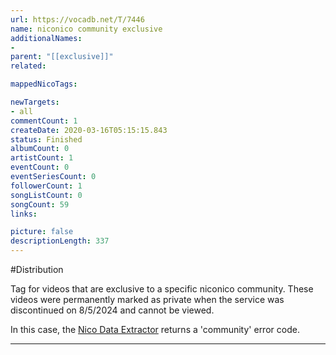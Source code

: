 ```yaml
---
url: https://vocadb.net/T/7446
name: niconico community exclusive
additionalNames: 
- 
parent: "[[exclusive]]"
related:

mappedNicoTags:

newTargets:
- all
commentCount: 1
createDate: 2020-03-16T05:15:15.843
status: Finished
albumCount: 0
artistCount: 1
eventCount: 0
eventSeriesCount: 0
followerCount: 1
songListCount: 0
songCount: 59
links: 

picture: false
descriptionLength: 337
---
```


#Distribution

Tag for videos that are exclusive to a specific niconico community. These videos were permanently marked as private when the service was discontinued on 8/5/2024 and cannot be viewed.

In this case, the [Nico Data Extractor](http://nicodata.vocaloid.eu/?NicoUrl=http://www.nicovideo.jp/watch/sm13929471) returns a 'community' error code.

---

